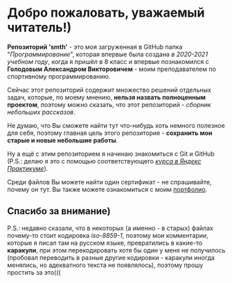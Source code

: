 # Добро пожаловать, уважаемый читатель!)
**Репозиторий 'smth'** - это моя загруженная в GitHub папка "_Программирование_", которая впервые была создана _в 2020-2021 учебном году_, когда я пришёл в 8 класс и впервые познакомился с **Голодовым Александром Викторовичем** - моим преподавателем по спортивному программированию.

Сейчас этот репозиторий содержит множество решений отдельных задач, которые, по моему мнению, **нельзя назвать полноценным проектом**, поэтому можно сказать, что этот репозиторий - _сборник небольших рассказов_.

Не думаю, что Вы сможете найти тут что-нибудь хоть немного полезное для себя, поэтому главная цель этого репозитория - **сохранить мои старые и новые небольшие работы**.

Ну а ещё с этим репозиторием я начинаю знакомиться с Git и GitHub (P.S.: делаю я это с помощью соответствующего _[курса в Яндекс Практикуме](https://start.practicum.yandex/git-basics/?from=catalog)_).

Среди файлов Вы можете найти один сертификат - не спрашивайте, почему он тут. Вы также можете ознакомиться с моим [портфолио](https://drive.google.com/drive/folders/15sL_fCqaxhiH4zktUq27rvSUjnMhUbId?usp=drive_link).

Спасибо за внимание)
---
P.S.: недавно сказали, что в некоторых (а именно - в старых) файлах почему-то стоит кодировка _iso-8859-1_, поэтому мои комментарии, которые я писал там на русском языке, превратились в какие-то **каракули**, при этом перекодировать хотя бы один у меня не получилось (пробовал переводить в разные другие кодировки - каракули иногда менялись, но адекватного текста не появлялось), поэтому прошу простить за это(((
